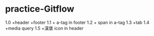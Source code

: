 # practice-Gitflow
1.0 +header +footer
1.1 + a-tag in footer
1.2 + span in a-tag
1.3 +tab
1.4 +media query
1.5 +漢堡 icon in header